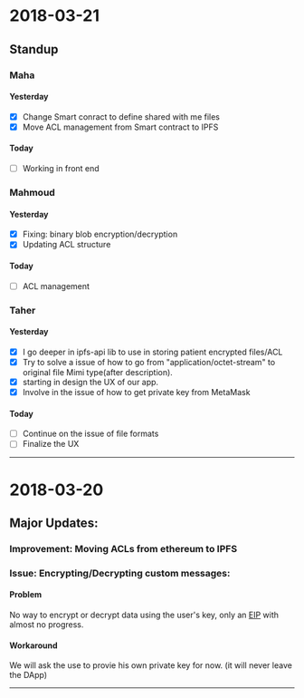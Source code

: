 # 2018-03-21

## Standup

### Maha

#### Yesterday
* [x] Change Smart conract to define shared with me files
* [x] Move ACL management from Smart contract to IPFS

#### Today

* [ ] Working in front end

### Mahmoud

#### Yesterday

* [x] Fixing: binary blob encryption/decryption
* [x] Updating ACL structure

#### Today

* [ ] ACL management

### Taher

#### Yesterday

* [x] I go deeper in ipfs-api lib to use in storing patient encrypted files/ACL
* [x] Try to solve a issue of how to go from "application/octet-stream" to original file Mimi type(after description).
* [x] starting in design the UX of our app.
* [x] Involve in the issue of how to get private key from MetaMask 

#### Today

* [ ] Continue on the issue of file formats
* [ ] Finalize the UX

---------------------

# 2018-03-20

## Major Updates:

### Improvement: Moving ACLs from ethereum to IPFS

### Issue: Encrypting/Decrypting custom messages:

#### Problem 
No way to encrypt or decrypt data using the user's key, only an [EIP](https://github.com/ethereum/EIPs/issues/130) with almost no progress.

#### Workaround
We will ask the use to provie his own private key for now. (it will never leave the DApp)

---------------------
